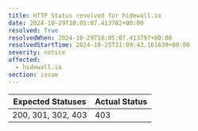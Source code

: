 ```yaml
---
title: HTTP Status resolved for hidewall.io
date: 2024-10-29T18:05:07.413782+00:00
resolved: True
resolvedWhen: 2024-10-29T18:05:07.413797+00:00
resolvedStartTime: 2024-10-25T21:09:43.161639+00:00
severity: notice
affected:
  - hidewall.io
section: issue
---
```


| Expected Statuses | Actual Status  |
|-------------------|----------------|
| 200, 301, 302, 403 | 403 |
